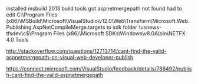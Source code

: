 ﻿
installed msbuild 2013 build tools
got aspnetmergepath not found
had to edit C:\Program Files (x86)\MSBuild\Microsoft\VisualStudio\v12.0\Web\Transform\Microsoft.Web.Publishing.AspNetCompileMerge.targets
to sdk folder \\usnews-tfsdev\c$\Program Files (x86)\Microsoft SDKs\Windows\v8.0A\bin\NETFX 4.0 Tools

http://stackoverflow.com/questions/12713714/cant-find-the-valid-aspnetmergepath-on-visual-web-developer-publish

https://connect.microsoft.com/VisualStudio/feedback/details/786492/publish-cant-find-the-valid-aspnetmergepath